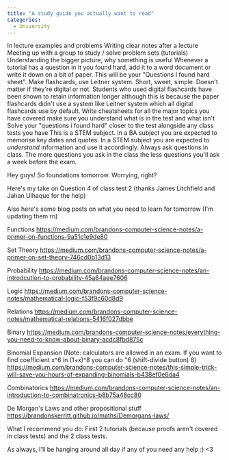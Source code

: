 ```yaml
---
title: "A study guide you actually want to read"
categories:
  - University
---
```


In lecture examples and problems
Writing clear notes after a lecture
Meeting up with a group to study / solve problem sets (tutorials)
Understanding the bigger picture, why something is useful
Whenever a tutorial has a question in it you found hard, add it to a word document or write it down on a bit of paper. This will be your "Questions I found hard sheet".
Make flashcards, use Leitner system. Short, sweet, simple. Doesn't matter if they're digital or not. Students who used digital flashcards have been shown to retain information longer although this is because the paper flashcards didn't use a system like Leitner system which all digital flashcards use by default.
Write cheatsheets for all the major topics you have covered
make sure you understand what is in the test and what isn't
Solve your "questions i found hard" closer to the test alongside any class tests you have
This is a STEM subject. In a BA subject you are expected to memorise key dates and quotes. In a STEM subject you are expected to *understand* information and use it accordingly.
Always ask questions in class. The more questions you ask in the class the less questions you'll ask a week before the exam.

Hey guys! So foundations tomorrow. Worrying, right? 

Here's my take on Question 4 of class test 2 (thanks James Litchfield and Jahan Ulhaque for the help)

Also here's some blog posts on what you need to learn for tomorrow (I'm updating them rn)

Functions
https://medium.com/brandons-computer-science-notes/a-primer-on-functions-9a51c1e9de80

Set Theory
https://medium.com/brandons-computer-science-notes/a-primer-on-set-theory-746cd0b13d13

Probability 
https://medium.com/brandons-computer-science-notes/an-introdcution-to-probability-45a64aee7606

Logic
https://medium.com/brandons-computer-science-notes/mathematical-logic-f53f9c60d8d9

Relations
https://medium.com/brandons-computer-science-notes/mathematical-relations-5416f027dbbe

Binary
https://medium.com/brandons-computer-science-notes/everything-you-need-to-know-about-binary-acdc8fbd875c

Binomial Expansion (Note: calculators are allowed in an exam. If you want to find coefficient x^6 in (1+x)^8 you can do "6 (shift-divide button) 8)
https://medium.com/brandons-computer-science-notes/this-simple-trick-will-save-you-hours-of-expanding-binomials-b438ef0e6da4

Combinatorics
https://medium.com/brandons-computer-science-notes/an-introduction-to-combinatronics-b8b75a48cc80

De Morgan's Laws and other propositional stuff
https://brandonskerritt.github.io/maths/Demorgans-laws/

What I recommend you do:
First 2 tutorials (because proofs aren't covered in class tests) and the 2 class tests.

As always, I'll be hanging around all day if any of you need any help :) <3
